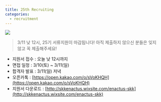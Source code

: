```yaml
---
title: 25th Recruiting
categories:
  - recruitment
---
```


![](/images/recruits/2018-상반기-포스터.jpg)


> 3/11 낮 12시, 25기 서류지원이 마감됩니다! 아직 제출하지 않으신 분들은 잊지 않고 꼭 제출해주세요!

+ 지원서 접수 :  오늘 낮 12시까지
+ 면접 일정 :  3/10(토) ~ 3/11(일)
+ 합격자 발표 : 3/11(일) 저녁
+ 오픈카톡 : [https://open.kakao.com/o/sVoKHQH](https://open.kakao.com/o/sVoKHQH)
+ 지원서 다운로드 :  [http://skkenactus.wixsite.com/enactus-skk](http://skkenactus.wixsite.com/enactus-skk)
